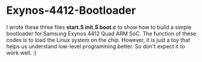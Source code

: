 # Exynos-4412-Bootloader

I wrote these three files **start.S init.S boot.c** to show how to build a simple bootloader for Samsung Exynos 4412 Quad ARM SoC. The function of these codes is to load the Linux system on the chip. However, it is just a toy that helps us understand low-level programming better. So don't expect it to work well. :)
